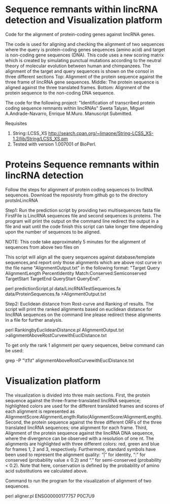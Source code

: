# Sequence remnants within lincRNA detection and Visualization platform

Code for the alignment of protein-coding genes against lincRNA genes.


The code is used for aligning and checking the alignment of two sequences where the query is protein-coding genes sequences (amino acid) and target is non-coding gene sequences (DNA). This code uses a new scoring matrix which is created by simulating punctual mutations according to the neutral theory of molecular evolution between human and chimpanzees. The alignment of the target and query sequences is shown on the consol in three different sections Top: Alignment of the protein sequence against the three frame of lincRNA gene sequences. Middle: The protein sequence is aligned against the three translated frames. Bottom: Alignment of the protein sequence to the non-coding DNA sequence.



The code for the following project:
"Identification of transcribed protein coding sequence remnants within lincRNAs"
Sweta Talyan, Miguel A.Andrade-Navarro, Enrique M.Muro. Manuscript Submitted.


 Requisites
1.  String::LCSS_XS
http://search.cpan.org/~limaone/String-LCSS_XS-1.2/lib/String/LCSS_XS.pm
2. Tested with version 1.007001 of BioPerl.




# Proteins Sequence remnants within lincRNA detection

Follow the steps for alignment of protein coding sequences to lincRNA sequences.
Download the reposiroty from github
go to the directory protsInLincRNA 

Step1: Run the prediction script by providing two multisequences fasta file FirstFile is LincRNA sequences file and second sequences is proteins. The program will print the output on the command line redirect the output in a file and wait until the code finish this script can take longer time depending upon the number of sequences to be aligned.

NOTE: This code take approximately 5 minutes for the alignment of sequences from above two files on 

This script will align all the query sequences against database/template sequences,and report only those alignments which are above rost curve in the file name "AlignmentOutput.txt" in the following format: "Target	Query	AlignmentLength	PercentIdentity	Match:Conserved:Semiconserved	TargetStart	TargetEnd	QueryStart	QueryEnd". 

perl predictionScript.pl data/LincRNATestSequences.fa data/ProteinSequences.fa >AlignmentOutput.txt


Step2: Euclidean distance from Rost-curve and Ranking of results. The script will print the ranked alignments based on euclidean distance for lincRNA sequences on the command line please redirect these alignments in a file for further analysis.

perl RankingbyEuclideanDistance.pl AlignmentOutput.txt >alignmentAboveRostCurvewithEuclDistance.txt

To get only the rank 1 alignment per query sequences, below command can be used:

grep -P "\t1\t" alignmentAboveRostCurvewithEuclDistance.txt


# Visualization platform

The visualization is divided into three main sections. First, the protein sequence against the three-frame-translated lincRNA sequence; highlighted colors are used for the different translated frames and scores of each alignment is represented as AlignmentScore:AlignmentLength:Ratio(AlignmentScore/AlignmentLength). Second, the protein sequence against the three different ORFs of the three translated lincRNA sequences; one alignment for each frame. Third, Alignment of the protein sequence against the lincRNA DNA sequence, where the divergence can be observed with a resolution of one nt.
The alignments are highlighted with three different colors: red, green and blue for frames 1, 2 and 3, respectively. Furthermore, standard symbols have been used to represent the alignment quality: “|” for identity, “:” for conserved (probability value ≥ 0.2) and “.” for semi-conserved (probability < 0.2). Note that here, conservation is defined by the probability of amino acid substitutions we calculated above.

Command to run the program for the visualization of alignment of two sequences.

perl aligner.pl ENSG00000177757 P0C7U9

